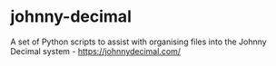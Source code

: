 # johnny-decimal
A set of Python scripts to assist with organising files into the Johnny Decimal system - https://johnnydecimal.com/
